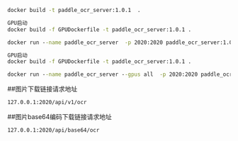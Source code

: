 ```cmd
docker build -t paddle_ocr_server:1.0.1  .
```
```cmd
GPU启动
docker build -f GPUDockerfile -t paddle_ocr_server:1.0.1 .

```
```cmd
docker run --name paddle_ocr_server  -p 2020:2020 paddle_ocr_server:1.0.1
```

```cmd
GPU启动
docker build -f GPUDockerfile -t paddle_ocr_server:1.0.1 .

```
```cmd
docker run --name paddle_ocr_server --gpus all  -p 2020:2020 paddle_ocr_server:1.0.1
```
##图片下载链接请求地址
```cmd
127.0.0.1:2020/api/v1/ocr
```
##图片base64编码下载链接请求地址
```
127.0.0.1:2020/api/base64/ocr
```